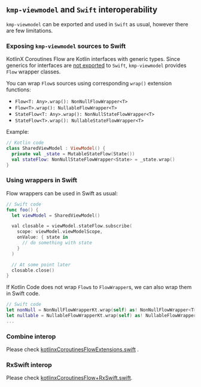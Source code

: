 ## `kmp-viewmodel` and `Swift` interoperability

`kmp-viewmodel` can be exported and used in `Swift` as usual, however there are few limitations.

### Exposing `kmp-viewmodel` sources to Swift

KotlinX Coroutines Flow are Kotlin interfaces with generic types.
Since generics for interfaces
are [not exported](https://kotlinlang.org/docs/reference/native/objc_interop.html#generics)
to `Swift`,
`kmp-viewmodel` provides `Flow` wrapper classes.

You can wrap `Flow`s sources using corresponding `wrap()` extension functions:

- `Flow<T: Any>.wrap(): NonNullFlowWrapper<T>`
- `Flow<T>.wrap(): NullableFlowWrapper<T>`
- `StateFlow<T: Any>.wrap(): NonNullStateFlowWrapper<T>`
- `StateFlow<T>.wrap(): NullableStateFlowWrapper<T>`

Example:

```kotlin
// Kotlin code
class SharedViewModel : ViewModel() {
  private val _state = MutableStateFlow(State())
  val stateFlow: NonNullStateFlowWrapper<State> = _state.wrap()
}
```

### Using wrappers in Swift

Flow wrappers can be used in Swift as usual:

```Swift
// Swift code
func foo() {
  let viewModel = SharedViewModel()

  val closable = viewModel.stateFlow.subscribe(
    scope: viewModel.viewModelScope,
    onValue: { state in
      // do something with state
    }
  )

  // At some point later
  closable.close()
}
```

If Kotlin Code does not wrap `Flow`s to `FlowWrapper`s, we can also wrap them in Swift code.

```Swift
// Swift code
let nonNull = NonNullFlowWrapperKt.wrap(self) as! NonNullFlowWrapper<T>
let nullable = NullableFlowWrapperKt.wrap(self) as! NullableFlowWrapper<T>
...
```

### Combine interop

Please
check [kotlinxCoroutinesFlowExtensions.swift](https://github.com/hoc081098/solivagant/blob/master/sample/iosApp/iosApp/Utils/kotlinxCoroutinesFlowExtensions.swift)
.

### RxSwift interop

Please
check [kotlinxCoroutinesFlow+RxSwift.swift](https://github.com/hoc081098/solivagant/blob/master/sample/iosApp/iosApp-RxSwift/Utils/kotlinxCoroutinesFlow%2BRxSwift.swift).
